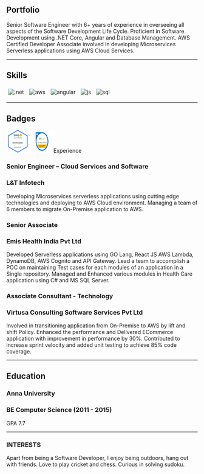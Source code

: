 ## Portfolio

Senior Software Engineer with 6+ years of experience in overseeing all aspects of the Software Development Life Cycle. Proficient in Software Development using .NET Core, Angular and Database Management. AWS Certified Developer Associate involved in developing Microservices Serverless applications using AWS Cloud Services.

---

## Skills

<p align='left'>
  <img src="https://upload.wikimedia.org/wikipedia/commons/e/ee/.NET_Core_Logo.svg" alt=".net" width="40" height="40" style="margin: 5px;">
  <img src='https://upload.wikimedia.org/wikipedia/commons/9/93/Amazon_Web_Services_Logo.svg' alt="aws" width="40" height="40" style="margin: 5px;"/>
  <img src="https://angular.io/assets/images/logos/angular/angular.svg" alt="angular" width="40" height="40" style="margin: 5px;"/>
  <img src='https://upload.wikimedia.org/wikipedia/commons/6/6a/JavaScript-logo.png' height='35' width='auto' alt="js" style="margin: 5px;"/>
  <img src="https://upload.wikimedia.org/wikipedia/commons/8/87/Sql_data_base_with_logo.png" alt="sql" width="auto" height="35" style="margin: 5px;"/>
   
</p>

---

## Badges

<p align='left'>
  <img src="/AWS-Certified_Developer_Associate_badge.png" alt="aws certified developer associate" width="60" height="60">
  <img src='/Microsoft-70-486.png' alt="70-486" width="60" height="60>   
</p>

---

## Experience

### **Senior Engineer – Cloud Services and Software**
### L&T Infotech

Developing Microservices serverless applications using cutting edge technologies and deploying to AWS Cloud environment. Managing a team of 6 members to migrate On-Premise application to AWS.

### **Senior Associate**
### Emis Health India Pvt Ltd

Developed Serverless applications using GO Lang, React JS AWS Lambda, DynamoDB, AWS Cognito and API Gateway. Lead a team to accomplish a POC on maintaining Test
cases for each modules of an application in a Single repository. Managed and Enhanced various modules in Health Care application using C# and MS SQL Server.

### **Associate Consultant - Technology**
### Virtusa Consulting Software Services Pvt Ltd

Involved in transitioning application from On-Premise to AWS by lift and shift Policy. Enhanced the performance and Delivered ECommerce application with improvement in performance by 30%. Contributed to increase sprint velocity and added unit testing to achieve 85% code coverage.

---

## Education

### **Anna University**
### BE Computer Science (2011 - 2015)
GPA 7.7

---

### INTERESTS
Apart from being a Software Developer, I enjoy being outdoors, hang out with friends. Love to play cricket and chess. 
Curious in solving sudoku.
